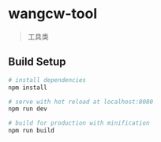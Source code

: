 # wangcw-tool

> 工具类

## Build Setup

``` bash
# install dependencies
npm install

# serve with hot reload at localhost:8080
npm run dev

# build for production with minification
npm run build
```
